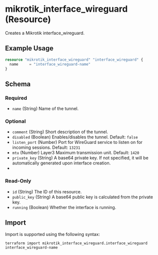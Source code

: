 # mikrotik_interface_wireguard (Resource)
Creates a Mikrotik interface_wireguard.

## Example Usage
```terraform
resource "mikrotik_interface_wireguard" "interface_wireguard" {
  name     = "interface_wireguard-name"
}
```

<!-- schema generated by tfplugindocs -->
## Schema

### Required

- `name` (String) Name of the tunnel.

### Optional

- `comment` (String) Short description of the tunnel.
- `disabled` (Boolean) Enables/disables the tunnel. Default: `false`
- `listen_port` (Number) Port for WireGuard service to listen on for incoming sessions. Default: `13231`
- `mtu` (Number) Layer3 Maximum transmission unit. Default: `1420`
- `private_key` (String) A base64 private key. If not specified, it will be automatically generated upon interface creation.
- 


### Read-Only

- `id` (String) The ID of this resource.
- `public_key` (String) A base64 public key is calculated from the private key.
- `running` (Boolean) Whether the interface is running.

## Import
Import is supported using the following syntax:
```shell
terraform import mikrotik_interface_wireguard.interface_wireguard interface_wireguard-name
```
